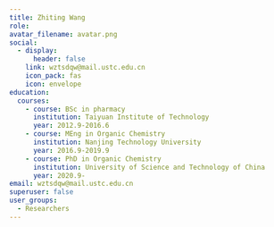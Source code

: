 ```yaml
---
title: Zhiting Wang
role: 
avatar_filename: avatar.png
social: 
  - display:
      header: false
    link: wztsdqw@mail.ustc.edu.cn
    icon_pack: fas
    icon: envelope
education:
  courses:
    - course: BSc in pharmacy
      institution: Taiyuan Institute of Technology
      year: 2012.9-2016.6
    - course: MEng in Organic Chemistry
      institution: Nanjing Technology University
      year: 2016.9-2019.9
    - course: PhD in Organic Chemistry
      institution: University of Science and Technology of China
      year: 2020.9-
email: wztsdqw@mail.ustc.edu.cn
superuser: false
user_groups:
  - Researchers
---
```

